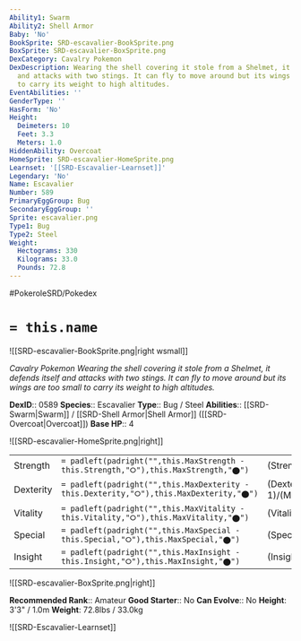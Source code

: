 ```yaml
---
Ability1: Swarm
Ability2: Shell Armor
Baby: 'No'
BookSprite: SRD-escavalier-BookSprite.png
BoxSprite: SRD-escavalier-BoxSprite.png
DexCategory: Cavalry Pokemon
DexDescription: Wearing the shell covering it stole from a Shelmet, it defends itself
  and attacks with two stings. It can fly to move around but its wings are too small
  to carry its weight to high altitudes.
EventAbilities: ''
GenderType: ''
HasForm: 'No'
Height:
  Deimeters: 10
  Feet: 3.3
  Meters: 1.0
HiddenAbility: Overcoat
HomeSprite: SRD-escavalier-HomeSprite.png
Learnset: '[[SRD-Escavalier-Learnset]]'
Legendary: 'No'
Name: Escavalier
Number: 589
PrimaryEggGroup: Bug
SecondaryEggGroup: ''
Sprite: escavalier.png
Type1: Bug
Type2: Steel
Weight:
  Hectograms: 330
  Kilograms: 33.0
  Pounds: 72.8
---
```


#PokeroleSRD/Pokedex

# `= this.name`

![[SRD-escavalier-BookSprite.png|right wsmall]]

*Cavalry Pokemon*
*Wearing the shell covering it stole from a Shelmet, it defends itself and attacks with two stings. It can fly to move around but its wings are too small to carry its weight to high altitudes.*

**DexID**:: 0589
**Species**:: Escavalier
**Type**:: Bug / Steel
**Abilities**:: [[SRD-Swarm|Swarm]] / [[SRD-Shell Armor|Shell Armor]] ([[SRD-Overcoat|Overcoat]])
**Base HP**:: 4

![[SRD-escavalier-HomeSprite.png|right]]

|           |                                                                                        |                                          |
| --------- | -------------------------------------------------------------------------------------- | ---------------------------------------- |
| Strength  | `= padleft(padright("",this.MaxStrength - this.Strength,"⭘"),this.MaxStrength,"⬤")`    | (Strength::3)/(MaxStrength::7)   |
| Dexterity | `= padleft(padright("",this.MaxDexterity - this.Dexterity,"⭘"),this.MaxDexterity,"⬤")` | (Dexterity:: 1)/(MaxDexterity::3) |
| Vitality  | `= padleft(padright("",this.MaxVitality - this.Vitality,"⭘"),this.MaxVitality,"⬤")`    | (Vitality::3)/(MaxVitality::6)   |
| Special   | `= padleft(padright("",this.MaxSpecial - this.Special,"⭘"),this.MaxSpecial,"⬤")`       | (Special::2)/(MaxSpecial::4)     |
| Insight   | `= padleft(padright("",this.MaxInsight - this.Insight,"⭘"),this.MaxInsight,"⬤")`       | (Insight::3)/(MaxInsight::6)     |

![[SRD-escavalier-BoxSprite.png|right]]

**Recommended Rank**:: Amateur
**Good Starter**:: No
**Can Evolve**:: No
**Height**: 3'3" / 1.0m
**Weight**: 72.8lbs / 33.0kg

![[SRD-Escavalier-Learnset]]